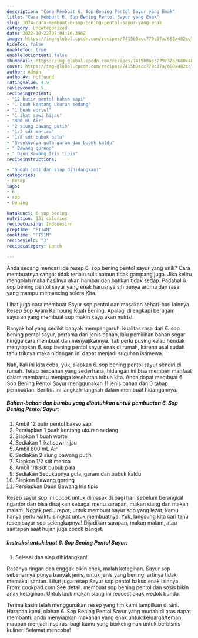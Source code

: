 ```yaml
---
description: "Cara Membuat 6. Sop Bening Pentol Sayur yang Enak"
title: "Cara Membuat 6. Sop Bening Pentol Sayur yang Enak"
slug: 1074-cara-membuat-6-sop-bening-pentol-sayur-yang-enak
category: Uncategorized
date: 2022-10-22T07:04:16.390Z
image: https://img-global.cpcdn.com/recipes/7415b0acc779c37a/680x482cq70/6-sop-bening-pentol-sayur-foto-resep-utama.jpg
hideToc: false
enableToc: true
enableTocContent: false
thumbnail: https://img-global.cpcdn.com/recipes/7415b0acc779c37a/680x482cq70/6-sop-bening-pentol-sayur-foto-resep-utama.jpg
cover: https://img-global.cpcdn.com/recipes/7415b0acc779c37a/680x482cq70/6-sop-bening-pentol-sayur-foto-resep-utama.jpg
author: Admin
authorAv: notfound
ratingvalue: 4.9
reviewcount: 5
recipeingredient:
- "12 butir pentol bakso sapi"
- "1 buah kentang ukuran sedang"
- "1 buah wortel"
- "1 ikat sawi hijau"
- "800 mL Air"
- "2 siung bawang putih"
- "1/2 sdt merica"
- "1/8 sdt bubuk pala"
- "Secukupnya gula garam dan bubuk kaldu"
- " Bawang goreng"
- " Daun Bawang Iris tipis"
recipeinstructions:

- "Sudah jadi dan siap dihidangkan!"
categories:
- Resep
tags:
- 6
- sop
- bening

katakunci: 6 sop bening 
nutrition: 131 calories
recipecuisine: Indonesian
preptime: "PT14M"
cooktime: "PT51M"
recipeyield: "3"
recipecategory: Lunch

---
```





Anda sedang mencari ide resep 6. sop bening pentol sayur yang unik? Cara membuatnya sangat tidak terlalu sulit namun tidak gampang juga. Jika keliru mengolah maka hasilnya akan hambar dan bahkan tidak sedap. Padahal 6. sop bening pentol sayur yang enak harusnya sih punya aroma dan rasa yang mampu memancing selera Kita.





Lihat juga cara membuat Sayur sop pentol dan masakan sehari-hari lainnya. Resep Sop Ayam Kampung Kuah Bening. Apalagi dilengkapi beragam sayuran yang membuat sop makin kaya akan nutrisi.

Banyak hal yang sedikit banyak mempengaruhi kualitas rasa dari 6. sop bening pentol sayur, pertama dari jenis bahan, lalu pemilihan bahan segar hingga cara membuat dan menyajikannya. Tak perlu pusing kalau hendak menyiapkan 6. sop bening pentol sayur enak di rumah, karena asal sudah tahu triknya maka hidangan ini dapat menjadi suguhan istimewa.






Nah, kali ini kita coba, yuk, siapkan 6. sop bening pentol sayur sendiri di rumah. Tetap berbahan yang sederhana, hidangan ini bisa memberi manfaat dalam membantu menjaga kesehatan tubuh kita. Anda dapat membuat 6. Sop Bening Pentol Sayur menggunakan 11 jenis bahan dan 0 tahap pembuatan. Berikut ini langkah-langkah dalam membuat hidangannya.

<!--inarticleads1-->

##### Bahan-bahan dan bumbu yang dibutuhkan untuk pembuatan 6. Sop Bening Pentol Sayur:

1. Ambil 12 butir pentol bakso sapi
1. Persiapkan 1 buah kentang ukuran sedang
1. Siapkan 1 buah wortel
1. Sediakan 1 ikat sawi hijau
1. Ambil 800 mL Air
1. Sediakan 2 siung bawang putih
1. Siapkan 1/2 sdt merica
1. Ambil 1/8 sdt bubuk pala
1. Sediakan Secukupnya gula, garam dan bubuk kaldu
1. Siapkan  Bawang goreng
1. Persiapkan  Daun Bawang Iris tipis


Resep sayur sop ini cocok untuk dimasak di pagi hari sebelum berangkat ngantor dan bisa disajikan sebagai menu sarapan, makan siang dan makan malam. Nggak perlu repot, untuk membuat sayur sop yang lezat, kamu hanya perlu waktu singkat untuk membuatnya. Yuk, langsung kita cari tahu resep sayur sop selengkapnya! Dijadikan sarapan, makan malam, atau santapan saat hujan juga cocok banget. 

<!--inarticleads2-->

##### Instruksi untuk buat 6. Sop Bening Pentol Sayur:


1. Selesai dan siap dihidangkan!

Rasanya ringan dan enggak bikin enek, malah ketagihan. Sayur sop sebenarnya punya banyak jenis, untuk jenis yang bening, artinya tidak memakai santan. Lihat juga resep Sayur sop pentol bakso enak lainnya. From: cookpad.com See detail. membuat sop bening pentol dan sosis bikin anak ketagihan. Untuk lauk makan siang ini request anak wedok bunda. 

Terima kasih telah menggunakan resep yang tim kami tampilkan di sini. Harapan kami, olahan 6. Sop Bening Pentol Sayur yang mudah di atas dapat membantu anda menyiapkan makanan yang enak untuk keluarga/teman maupun menjadi inspirasi bagi kamu yang berkeinginan untuk berbisnis kuliner. Selamat mencoba!
